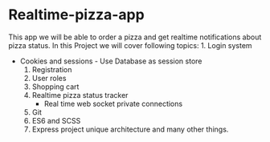 # Realtime-pizza-app
This app we will be able to order a pizza and get realtime notifications about pizza status. 
In this Project we will cover following topics: 
    1. Login system
  - Cookies and sessions
               - Use Database as session store 
    1. Registration 
    2. User roles
    3. Shopping cart 
    4. Realtime pizza status tracker 
        - Real time web socket private connections
    5. Git 
    6. ES6 and SCSS
    7. Express project unique architecture
    and many other things. 
